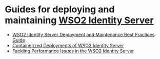 # Guides for deploying and maintaining [WSO2 Identity Server](https://wso2.com/identity-server/)

- [WSO2 Identity Server Deployment and Maintenance Best Practices Guide](WSO2-Identity-Server-Deployment-Guide)
- [Containerized Deployments of WSO2 Identity Server](Containerized-Deployments-of-WSO2-IS-Products)
- [Tackling Performance Issues in the WSO2 Identity Server](Tackling-Performance-Issues-in-the-WSO2-Identity-Server)
